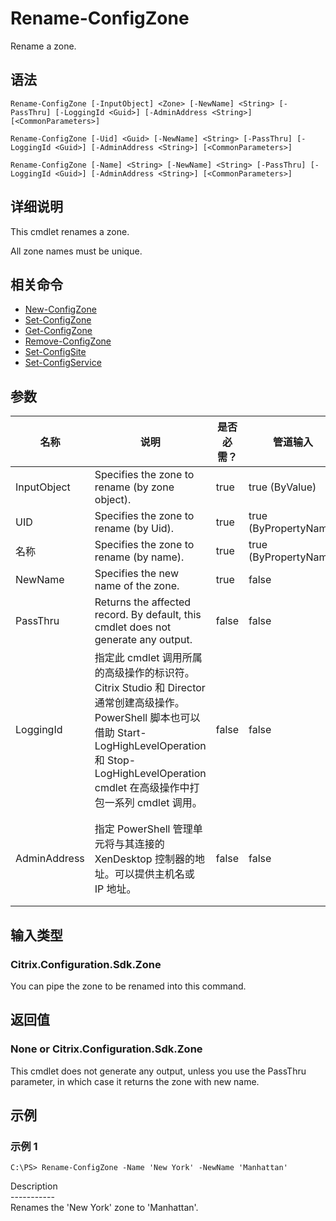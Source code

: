 # Rename-ConfigZone

Rename a zone.

## 语法

    Rename-ConfigZone [-InputObject] <Zone> [-NewName] <String> [-PassThru] [-LoggingId <Guid>] [-AdminAddress <String>] [<CommonParameters>]
    
    Rename-ConfigZone [-Uid] <Guid> [-NewName] <String> [-PassThru] [-LoggingId <Guid>] [-AdminAddress <String>] [<CommonParameters>]
    
    Rename-ConfigZone [-Name] <String> [-NewName] <String> [-PassThru] [-LoggingId <Guid>] [-AdminAddress <String>] [<CommonParameters>]
    

## 详细说明

This cmdlet renames a zone.

All zone names must be unique.

## 相关命令

- [New-ConfigZone](New-ConfigZone.html)
- [Set-ConfigZone](Set-ConfigZone.html)
- [Get-ConfigZone](Get-ConfigZone.html)
- [Remove-ConfigZone](Remove-ConfigZone.html)
- [Set-ConfigSite](Set-ConfigSite.html)
- [Set-ConfigService](Set-ConfigService.html)

## 参数

| 名称           | 说明                                                                                                                                                                     | 是否必需？ | 管道输入                  | 默认值                                   |
| ------------ | ---------------------------------------------------------------------------------------------------------------------------------------------------------------------- | ----- | --------------------- | ------------------------------------- |
| InputObject  | Specifies the zone to rename (by zone object).                                                                                                                         | true  | true (ByValue)        |                                       |
| UID          | Specifies the zone to rename (by Uid).                                                                                                                                 | true  | true (ByPropertyName) |                                       |
| 名称           | Specifies the zone to rename (by name).                                                                                                                                | true  | true (ByPropertyName) |                                       |
| NewName      | Specifies the new name of the zone.                                                                                                                                    | true  | false                 |                                       |
| PassThru     | Returns the affected record. By default, this cmdlet does not generate any output.                                                                                     | false | false                 | False                                 |
| LoggingId    | 指定此 cmdlet 调用所属的高级操作的标识符。 Citrix Studio 和 Director 通常创建高级操作。 PowerShell 脚本也可以借助 Start-LogHighLevelOperation 和 Stop-LogHighLevelOperation cmdlet 在高级操作中打包一系列 cmdlet 调用。 | false | false                 |                                       |
| AdminAddress | 指定 PowerShell 管理单元将与其连接的 XenDesktop 控制器的地址。可以提供主机名或 IP 地址。                                                                                                             | false | false                 | Localhost。一旦有 cmdlet 提供了某个值，此值将变为默认值。 |

## 输入类型

### Citrix.Configuration.Sdk.Zone

You can pipe the zone to be renamed into this command.

## 返回值

### None or Citrix.Configuration.Sdk.Zone

This cmdlet does not generate any output, unless you use the PassThru parameter, in which case it returns the zone with new name.

## 示例

### 示例 1

    C:\PS> Rename-ConfigZone -Name 'New York' -NewName 'Manhattan'
    

Description  
\---\---\-----  
Renames the 'New York' zone to 'Manhattan'.
